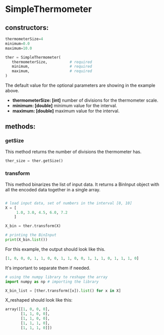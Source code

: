 # SimpleThermometer
## constructors:
```python
thermometerSize=4
minimum=0.0
maximum=10.0

ther = SimpleThermometer(
   thermometerSize,          # required
   minimum,                  # required
   maximum,                  # required
)
```
The default value for the optional parameters are showing in the example above.
- **thermometerSize: [int]** number of divisions for the thermometer scale.
- **minimum: [double]** minimum value for the interval.
- **maximum: [double]** maximum value for the interval.

## methods:
### getSize
This method returns the number of divisions the thermometer has.
```python
ther_size = ther.getSize()
```
### transform
This method binarizes the list of input data. It returns a BinInput object with all the encoded data together in a single array. 
```python

# load input data, set of numbers in the interval [0, 10] 
X = [
     1.0, 3.0, 4.5, 6.0, 7.2 
    ]

X_bin = ther.transform(X)

# printing the BinInput
print(X_bin.list())
```
For this example, the output should look like this.
```python
[1, 0, 0, 0, 1, 1, 0, 0, 1, 1, 0, 0, 1, 1, 1, 0, 1, 1, 1, 0]
```
It's important to separate them if needed.
```python
# using the numpy library to reshape the array
import numpy as np # importing the library

X_bin_list = [ther.transform([x]).list() for x in X]
```
X_reshaped should look like this:
```python
array([[1, 0, 0, 0],
       [1, 1, 0, 0],
       [1, 1, 0, 0],
       [1, 1, 1, 0],
       [1, 1, 1, 0]])
```
